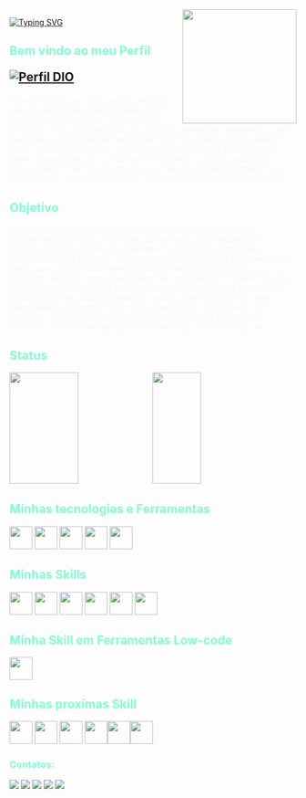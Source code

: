   
  <img src="https://png.pngtree.com/element_origin_min_pic/16/12/11/f102a7d102afee6fd3aad17a576b7d45.jpg" width="200" height="200" align="right"/> 
  
[![Typing SVG](https://readme-typing-svg.herokuapp.com?font=Fira+Code&size=29&pause=1000&color=7FFFD4&width=435&lines=Hello%2C+World)](https://git.io/typing-svg)
    
<h2>
<font color = "7FFFD4" > Bem vindo ao meu Perfil</font>

[![Perfil DIO](https://img.shields.io/badge/-Meu%20Perfil%20na%20DIO-30A3DC?style=for-the-badge)](https://web.dio.me/users/nandobraga78/)

</h2>
<p><font color="F8F8FF">
Oi meu nome Ernando Braga da Silva, sou um profissional multifacetado com uma paixão profunda pela tecnologia. 
Minha jornada começou na eletrotécnica, mas rapidamente se encaminhou para a programação após 
um encontro especial com algoritmos. Atualmente, estou cursando Ciência da Computação no 
6º período e sou talentoso desenvolvedor web. Estou estagiando na Prefeitura de Jaboatão dos Guararapes-PE, além disso, sou 
um apreciador de música gospel, sou um entusiasta do bem-estar físico e um devoto 
cristão que valoriza a família.
</font></p>
<h2>
<font color="7FFFD4">Objetivo</font>
</h2>
<p><font color="F8F8FF">Busco oportunidades desafiadoras que me permitam aplicar meu conhecimento e minha, 
paixão pela programação e habilidades em tecnologia para contribuir positivamente com projetos 
inovadores e aprimorar minhas competências. Meu objetivo é continuar crescendo como profissional, 
aproveitando minha sólida formação em Ciência da Computação e experiência como desenvolvedor web. 
Estou determinado a oferecer soluções criativas e eficientes, contribuindo para o sucesso da equipe e da organização, 
enquanto mantenho minha ética de trabalho, integridade e compromisso com a excelência. Além disso, busco um ambiente 
que valorize o equilíbrio entre vida pessoal e profissional, permitindo-me dedicar tempo à minha família e interesses pessoais.
</font></p>
<h2>
  <font color="7FFFD4">Status</font>
</h2>
<div align="center>
<a href="https://github.com/N78braga">
<img width="49%" height="195px" src="https://github-readme-stats.vercel.app/api?username=N78braga&show_icons=true&theme=transparent&bg_color=013&hide_border=true&include_all_commits=true&count_private=true&icon_color=30A3DC&title_color=7FFFD4&text_color=FFF"/>
<img width="41%" height="195px" src="https://github-readme-stats.vercel.app/api/top-langs/?username=N78braga&layout=compact&bg_color=013&hide_border=true&title_color=7FFFD4&text_color=FFF"/>
</div>
<h2>
  <font color="7FFFD4">Minhas tecnologias e Ferramentas</font>
 </h2>
<img src="https://cdn.jsdelivr.net/gh/devicons/devicon/icons/linux/linux-original.svg" width="40" height="40"/> <img src="https://cdn.jsdelivr.net/gh/devicons/devicon/icons/windows8/windows8-original.svg" width="40" height="40"/>  <img src="https://cdn.jsdelivr.net/gh/devicons/devicon/icons/git/git-plain.svg" width="40" height="40"/>  <img src="https://brandslogos.com/wp-content/uploads/images/large/github-octocat-logo.png" width="40" height="40"/> <img src="https://cdn.jsdelivr.net/gh/devicons/devicon/icons/vscode/vscode-original.svg" width="40" height="40"/> 
<h2>
  <font color="7FFFD4">Minhas Skills</font>
</h2>
<img src="https://cdn.jsdelivr.net/gh/devicons/devicon/icons/java/java-original.svg" width="40" height="40"/> <img src="https://cdn.jsdelivr.net/gh/devicons/devicon/icons/python/python-original.svg" width="40" height="40"/> <img src="https://cdn.jsdelivr.net/gh/devicons/devicon/icons/html5/html5-plain.svg" width="40" height="40"/> <img src="https://cdn.jsdelivr.net/gh/devicons/devicon/icons/css3/css3-plain.svg" width="40" height="40"/> <img src="https://cdn.jsdelivr.net/gh/devicons/devicon/icons/javascript/javascript-plain.svg" width="40" height="40"/> <img src="https://cdn.jsdelivr.net/gh/devicons/devicon/icons/mysql/mysql-original.svg" width="40" height="40" />
<h2>
  <font color="7FFFD4"> Minha Skill em Ferramentas Low-code</font>
</h2>
<img src="https://pbs.twimg.com/profile_images/639430301/imgtwittersc_400x400.jpg" width="40" height="40"/>

<h2>
<font color="7FFFD4"> Minhas proxímas Skill </font>
</h2>
<img src="https://cdn.jsdelivr.net/gh/devicons/devicon/icons/spring/spring-original.svg" width="40" height="40"/> <img src="https://cdn.jsdelivr.net/gh/devicons/devicon/icons/bootstrap/bootstrap-original.svg" width="40" heigth="40"/> <img src="https://cdn.jsdelivr.net/gh/devicons/devicon/icons/nodejs/nodejs-plain.svg" width="40" height="40"/> <img src="https://cdn.jsdelivr.net/gh/devicons/devicon/icons/react/react-original.svg" width="40" height="40"/><img src="https://cdn.jsdelivr.net/gh/devicons/devicon/icons/typescript/typescript-original.svg" width="40" height="40"/><img src="https://cdn.jsdelivr.net/gh/devicons/devicon/icons/postgresql/postgresql-plain.svg" width="40" height="40"/>

<h3>
<font color="7FFFD4">Contatos:</font>
</h3>

<div>
<a href = "mailto:nandobraga78@gmail.com"><img src="https://img.shields.io/badge/Gmail-D14836?style=for-the-badge&logo=gmail&logoColor=white" target="_blank"></a>
<a href="https://www.linkedin.com/in/ernando-braga-da-silva-50a826146/" target="_blank"><img src="https://img.shields.io/badge/-LinkedIn-%230077B5?style=for-the-badge&logo=linkedin&logoColor=white"></a>   
<a href="https://wa.me/5581993509264" target="_blank"><img src="https://img.shields.io/badge/WhatsApp-25D366?style=for-the-badge&logo=whatsapp&logoColor=white"></a>
<a href="https://t.me/N78braga" target="_blank"><img src="https://img.shields.io/badge/Telegram-2CA5E0?style=for-the-badge&logo=telegram&logoColor=white"></a>
<a href="https://www.instagram.com/albino_marques01/" target="_blank">
<a href="https://discord.com/users/866037196611780638/"  target="_blank"><img src="https://img.shields.io/badge/Discord-2CA5E0?style=for-the-badge&logo=discord&logoColor=white"></a>
<a href="https://www.instagram.com/albino_marques01/" target="_blank">
</div>
<br>










